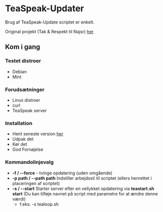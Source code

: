 # TeaSpeak-Updater

Brug af TeaSpeak-Update scriptet er enkelt.

Original projekt (Tak & Respekt til Najsr) [her](https://github.com/Najsr/TeaSpeak-Updater)


## Kom i gang

### Testet distroer
* Debian
* Mint

### Forudsætninger

* Linux distroer
* curl
* TeaSpeak server


### Installation

* Hent seneste version [her](https://github.com/MikkelDK/TeaSpeak-Updater-DK/archive/master.zip)
* Udpak det
* Kør det
* God Fornøjelse

### Kommandolinjevalg

* __-f / --force__ - tvinge opdatering (uden omgående)
* __-p path / --path path__ Indstiller arbejdssti til scriptet (ellers henrettet i placeringen af scriptet)
* __-s / --start__ Starter server efter en vellykket opdatering via __teastart.sh start__ (Du kan tilføje navnet på script med parametre for at ændre denne værdi)
	* f.eks: -s tealoop.sh

